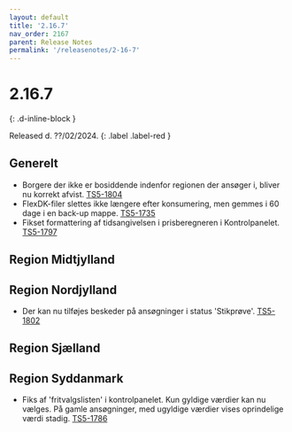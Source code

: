 ```yaml
---
layout: default
title: '2.16.7'
nav_order: 2167
parent: Release Notes
permalink: '/releasenotes/2-16-7'
---
```


# 2.16.7
{: .d-inline-block }

Released d. ??/02/2024. {: .label .label-red }

## Generelt
- Borgere der ikke er bosiddende indenfor regionen der ansøger i, bliver nu korrekt afvist. [TS5-1804](https://sd.trifork.com/browse/TS5-1804)
- FlexDK-filer slettes ikke længere efter konsumering, men gemmes i 60 dage i en back-up mappe. [TS5-1735](https://sd.trifork.com/browse/TS5-1735)
- Fikset formattering af tidsangivelsen i prisberegneren i Kontrolpanelet. [TS5-1797](https://sd.trifork.com/browse/TS5-1797)
  
## Region Midtjylland

## Region Nordjylland
- Der kan nu tilføjes beskeder på ansøgninger i status 'Stikprøve'. [TS5-1802](https://sd.trifork.com/browse/TS5-1802)

## Region Sjælland

## Region Syddanmark
- Fiks af 'fritvalgslisten' i kontrolpanelet. Kun gyldige værdier kan nu vælges. På gamle ansøgninger, med ugyldige værdier vises oprindelige værdi stadig. [TS5-1786](https://sd.trifork.com/browse/TS5-1786)
